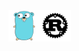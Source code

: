<img align="left" width="50px" src="https://raw.githubusercontent.com/devicons/devicon/master/icons/go/go-original.svg">
<img align="left" width="50px" src="https://raw.githubusercontent.com/devicons/devicon/master/icons/rust/rust-plain.svg">
